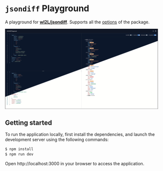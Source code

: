 # `jsondiff` Playground

A playground for [**wI2L/jsondiff**](https://github.com/wI2L/jsondiff). Supports all the [options](https://github.com/wI2L/jsondiff#diff-options) of the package.

![Preview](./images/split.png)

## Getting started

To run the application locally, first install the dependencies, and launch the development server using the following commands:
```bash
$ npm install
$ npm run dev
```

Open http://localhost:3000 in your browser to access the application.

